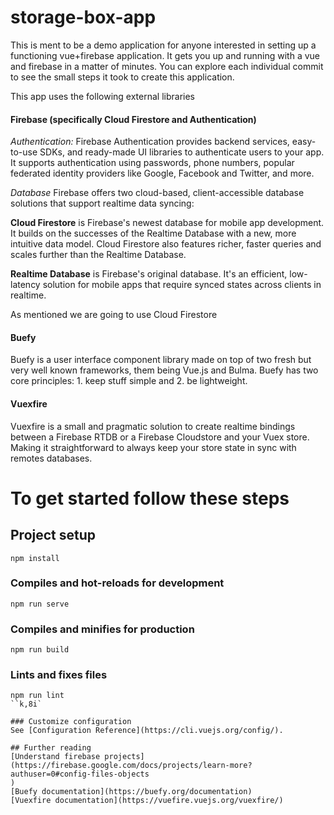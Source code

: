 # storage-box-app
This is ment to be a demo application for anyone interested in setting up a functioning vue+firebase application. It gets you up and running with a vue and firebase in a matter of minutes. You can explore each individual commit to see the small steps it took to create this application.

This app uses the following external libraries

#### Firebase (specifically Cloud Firestore and Authentication)
*Authentication:*
Firebase Authentication provides backend services, easy-to-use SDKs, and ready-made UI libraries to authenticate users to your app. It supports authentication using passwords, phone numbers, popular federated identity providers like Google, Facebook and Twitter, and more.

*Database*
Firebase offers two cloud-based, client-accessible database solutions that support realtime data syncing:

**Cloud Firestore** is Firebase's newest database for mobile app development. It builds on the successes of the Realtime Database with a new, more intuitive data model. Cloud Firestore also features richer, faster queries and scales further than the Realtime Database.

**Realtime Database** is Firebase's original database. It's an efficient, low-latency solution for mobile apps that require synced states across clients in realtime.

As mentioned we are going to use Cloud Firestore

#### Buefy
Buefy is a user interface component library made on top of two fresh but very well known frameworks, them being Vue.js and Bulma. Buefy has two core principles: 1. keep stuff simple and 2. be lightweight.

#### Vuexfire
Vuexfire is a small and pragmatic solution to create realtime bindings between a Firebase RTDB or a Firebase Cloudstore and your Vuex store. Making it straightforward to always keep your store state in sync with remotes databases.

# To get started follow these steps

## Project setup
```
npm install
```

### Compiles and hot-reloads for development
```
npm run serve
```

### Compiles and minifies for production
```
npm run build
```

### Lints and fixes files
```
npm run lint
``k,8i`

### Customize configuration
See [Configuration Reference](https://cli.vuejs.org/config/).

## Further reading
[Understand firebase projects](https://firebase.google.com/docs/projects/learn-more?authuser=0#config-files-objects
)
[Buefy documentation](https://buefy.org/documentation)
[Vuexfire documentation](https://vuefire.vuejs.org/vuexfire/)
